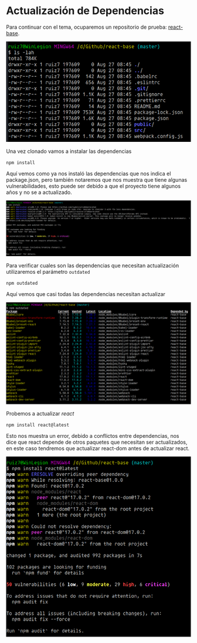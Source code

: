 # Actualización de Dependencias

Para continuar con el tema, ocuparemos un repositorio de prueba: [react-base](https://github.com/gndx/react-base.git).

![react-base](assets/react-base-2.png)

Una vez clonado vamos a instalar las dependencias

```shell
npm install
```

Aquí vemos como ya nos instaló las dependencias que nos indica el package.json, pero también notaremos que nos muestra que tiene algunas vulnerabilidades, esto puede ser debido a que el proyecto tiene algunos años y no se a actualizado.

![dependencias](assets/dependencias.png)

Para verificar cuales son las dependencias que necesitan actualización utilizaremos el parámetro `outdated`

```shell
npm outdated
```

Aquí vemos que casi todas las dependencias necesitan actualizar

![outdated](assets/outdated.png)

Probemos a actualizar _react_

```shell
npm install react@latest
```

Esto nos muestra un error, debido a conflictos entre dependencias, nos dice que react depende de otros paquetes que necesitan ser actualizados, en este caso tendremos que actualizar react-dom antes de actualizar react.

![react-error](assets/react-error.png)
